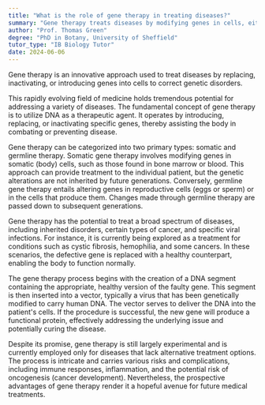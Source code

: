 ```yaml
---
title: "What is the role of gene therapy in treating diseases?"
summary: "Gene therapy treats diseases by modifying genes in cells, either by replacing, inactivating, or introducing new genes, to correct genetic disorders and improve health outcomes."
author: "Prof. Thomas Green"
degree: "PhD in Botany, University of Sheffield"
tutor_type: "IB Biology Tutor"
date: 2024-06-06
---
```


Gene therapy is an innovative approach used to treat diseases by replacing, inactivating, or introducing genes into cells to correct genetic disorders.

This rapidly evolving field of medicine holds tremendous potential for addressing a variety of diseases. The fundamental concept of gene therapy is to utilize DNA as a therapeutic agent. It operates by introducing, replacing, or inactivating specific genes, thereby assisting the body in combating or preventing disease.

Gene therapy can be categorized into two primary types: somatic and germline therapy. Somatic gene therapy involves modifying genes in somatic (body) cells, such as those found in bone marrow or blood. This approach can provide treatment to the individual patient, but the genetic alterations are not inherited by future generations. Conversely, germline gene therapy entails altering genes in reproductive cells (eggs or sperm) or in the cells that produce them. Changes made through germline therapy are passed down to subsequent generations.

Gene therapy has the potential to treat a broad spectrum of diseases, including inherited disorders, certain types of cancer, and specific viral infections. For instance, it is currently being explored as a treatment for conditions such as cystic fibrosis, hemophilia, and some cancers. In these scenarios, the defective gene is replaced with a healthy counterpart, enabling the body to function normally.

The gene therapy process begins with the creation of a DNA segment containing the appropriate, healthy version of the faulty gene. This segment is then inserted into a vector, typically a virus that has been genetically modified to carry human DNA. The vector serves to deliver the DNA into the patient's cells. If the procedure is successful, the new gene will produce a functional protein, effectively addressing the underlying issue and potentially curing the disease.

Despite its promise, gene therapy is still largely experimental and is currently employed only for diseases that lack alternative treatment options. The process is intricate and carries various risks and complications, including immune responses, inflammation, and the potential risk of oncogenesis (cancer development). Nevertheless, the prospective advantages of gene therapy render it a hopeful avenue for future medical treatments.
    
